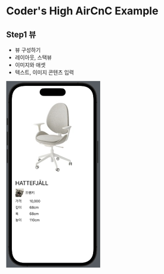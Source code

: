 # Coder's High AirCnC Example

## Step1 뷰

  - 뷰 구성하기
  - 레이아웃, 스택뷰
  - 이미지와 애셋
  - 텍스트, 이미지 콘텐츠 입력 

<img src = "https://github.com/DongHyunTedKim/AirCnC_SwiftUI/blob/Step1/Screenshot.png" width = "50%" height = "50%">  
